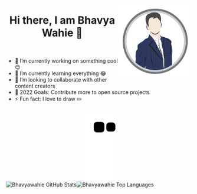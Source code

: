 <a href="https://github.com/Bhavyawahie"><img align='right' src='https://github.com/Bhavyawahie/Bhavyawahie/blob/master/BHAVYA%20LOGO%20VECTOR%20(1)%20-%20Edited.png' width='200"'></a></h2>

<div align="center">
  <h1>Hi there, I am Bhavya Wahie 👋</h1>
</div>

<br>

- 🔭 I’m currently working on something cool 😉 <br>
- 🌱 I’m currently learning everything 😂 <br>
- 👯 I’m looking to collaborate with other content creators <br>
- 🎯 2022 Goals: Contribute more to open source projects <br>
- ⚡ Fun fact: I love to draw ✏️ <br>


<div align="center">
  <a href="https://github.com/bhavyawahie">
  <img  src="https://github.com/Bhavyawahie/Bhavyawahie/blob/output/github-contribution-grid-snake.svg" alt="snake" /></a>
</div>



<img align="left" alt="Bhavyawahie GitHub Stats" src="https://github-readme-stats.vercel.app/api?username=Bhavyawahie&show_icons=true" />
<img align="left" alt="Bhavyawahie Top Languages" src="https://github-readme-stats.vercel.app/api/top-langs?username=Bhavyawahie&show_icons=true&locale=en&layout=compact"/>
